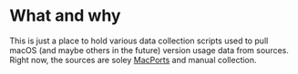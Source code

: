 # What and why

This is just a place to hold various data collection scripts used to pull macOS (and maybe others in the future) version usage data from sources.
Right now, the sources are soley [MacPorts](https://ports.macports.org/statistics/?days=365&days_ago=0#duration-selector) and manual collection.